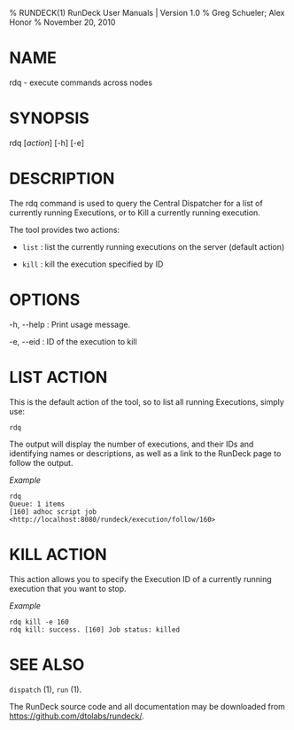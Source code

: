 % RUNDECK(1) RunDeck User Manuals | Version 1.0
% Greg Schueler; Alex Honor
% November 20, 2010

# NAME

rdq - execute commands across nodes

# SYNOPSIS

rdq [*action*] [-h] [-e]

# DESCRIPTION

The rdq command is used to query the Central Dispatcher for a list of currently running Executions, or to Kill a currently running execution.

The tool provides two actions:

* `list`
: list the currently running executions on the server (default action)

* `kill`
: kill the execution specified by ID

# OPTIONS

-h, \--help
: Print usage message.

-e, \--eid
: ID of the execution to kill


# LIST ACTION #

This is the default action of the tool, so to list all running Executions, simply use:

    rdq

The output will display the number of executions, and their IDs and identifying names or descriptions, as well as a link to the RunDeck page to follow the output.

*Example*

    rdq 
    Queue: 1 items
    [160] adhoc script job <http://localhost:8080/rundeck/execution/follow/160>

# KILL ACTION #

This action allows you to specify the Execution ID of a currently running execution that you want to stop.

*Example*

    rdq kill -e 160
    rdq kill: success. [160] Job status: killed
  
# SEE ALSO

`dispatch` (1), `run` (1).

The RunDeck source code and all documentation may be downloaded from
<https://github.com/dtolabs/rundeck/>.
